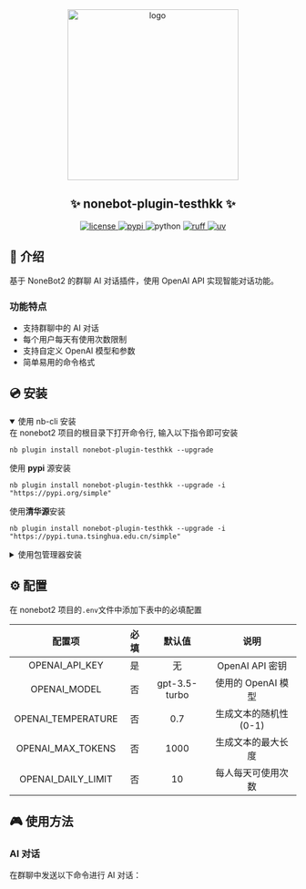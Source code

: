 <div align="center">
    <a href="https://v2.nonebot.dev/store">
    <img src="./.docs/NoneBotPlugin.svg" width="300" alt="logo"></a>
</div>

<div align="center">

## ✨ nonebot-plugin-testhkk ✨

<a href="./LICENSE">
    <img src="https://img.shields.io/github/license/Wohaokunr/nonebot-plugin-testhkk.svg" alt="license">
</a>
<a href="https://pypi.python.org/pypi/nonebot-plugin-testhkk">
    <img src="https://img.shields.io/pypi/v/nonebot-plugin-testhkk.svg" alt="pypi">
</a>
<img src="https://img.shields.io/badge/python-3.10+-blue.svg" alt="python">
<a href="https://github.com/astral-sh/ruff">
    <img src="https://img.shields.io/endpoint?url=https://raw.githubusercontent.com/charliermarsh/ruff/main/assets/badge/v2.json" alt="ruff">
</a>
<a href="https://github.com/astral-sh/uv">
    <img src="https://img.shields.io/endpoint?url=https://raw.githubusercontent.com/astral-sh/uv/main/assets/badge/v0.json" alt="uv">
</a>
</div>

## 📝 介绍

基于 NoneBot2 的群聊 AI 对话插件，使用 OpenAI API 实现智能对话功能。

### 功能特点

- 支持群聊中的 AI 对话
- 每个用户每天有使用次数限制
- 支持自定义 OpenAI 模型和参数
- 简单易用的命令格式

## 💿 安装

<details open>
<summary>使用 nb-cli 安装</summary>
在 nonebot2 项目的根目录下打开命令行, 输入以下指令即可安装

    nb plugin install nonebot-plugin-testhkk --upgrade
使用 **pypi** 源安装

    nb plugin install nonebot-plugin-testhkk --upgrade -i "https://pypi.org/simple"
使用**清华源**安装

    nb plugin install nonebot-plugin-testhkk --upgrade -i "https://pypi.tuna.tsinghua.edu.cn/simple"


</details>

<details>
<summary>使用包管理器安装</summary>
在 nonebot2 项目的插件目录下, 打开命令行, 根据你使用的包管理器, 输入相应的安装命令

<details open>
<summary>uv</summary>

    uv add nonebot-plugin-testhkk
安装仓库 master 分支

    uv add git+https://github.com/Wohaokunr/nonebot-plugin-testhkk@master
</details>

<details>
<summary>pdm</summary>

    pdm add nonebot-plugin-testhkk
安装仓库 master 分支

    pdm add git+https://github.com/Wohaokunr/nonebot-plugin-testhkk@master
</details>
<details>
<summary>poetry</summary>

    poetry add nonebot-plugin-testhkk
安装仓库 master 分支

    poetry add git+https://github.com/Wohaokunr/nonebot-plugin-testhkk@master
</details>

打开 nonebot2 项目根目录下的 `pyproject.toml` 文件, 在 `[tool.nonebot]` 部分追加写入

    plugins = ["nonebot_plugin_testhkk"]

</details>

## ⚙️ 配置

在 nonebot2 项目的`.env`文件中添加下表中的必填配置

| 配置项 | 必填 | 默认值 | 说明 |
| :-----: | :---: | :----: | :------: |
| OPENAI_API_KEY | 是 | 无 | OpenAI API 密钥 |
| OPENAI_MODEL | 否 | gpt-3.5-turbo | 使用的 OpenAI 模型 |
| OPENAI_TEMPERATURE | 否 | 0.7 | 生成文本的随机性 (0-1) |
| OPENAI_MAX_TOKENS | 否 | 1000 | 生成文本的最大长度 |
| OPENAI_DAILY_LIMIT | 否 | 10 | 每人每天可使用次数 |

## 🎮 使用方法

### AI 对话

在群聊中发送以下命令进行 AI 对话：
